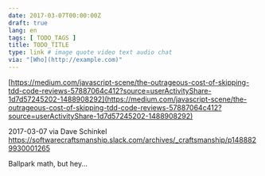 ```yaml
---
date: 2017-03-07T00:00:00Z
draft: true
lang: en
tags: [ TODO_TAGS ]
title: TODO_TITLE
type: link # image quote video text audio chat
via: "[Who](http://example.com)"
---
```



[https://medium.com/javascript-scene/the-outrageous-cost-of-skipping-tdd-code-reviews-57887064c412?source=userActivityShare-1d7d57245202-1488908292](https://medium.com/javascript-scene/the-outrageous-cost-of-skipping-tdd-code-reviews-57887064c412?source=userActivityShare-1d7d57245202-1488908292)

2017-03-07 via Dave Schinkel
https://softwarecraftsmanship.slack.com/archives/_craftsmanship/p1488829930001265

Ballpark math, but hey…
